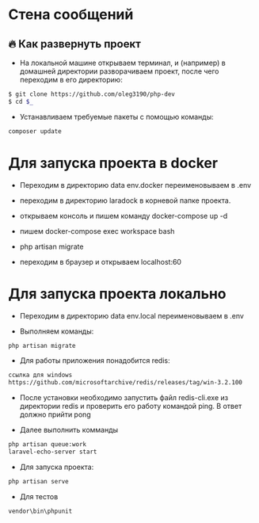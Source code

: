# Стена сообщений

## :fire: Как развернуть проект

- На локальной машине открываем терминал, и (например) в домашней директории разворачиваем проект, после чего переходим в его директорию:

```bash
$ git clone https://github.com/oleg3190/php-dev
$ cd $_
```

- Устанавливаем требуемые пакеты с помощью команды:

```bash
composer update
```

# Для запуска проекта в docker

- Переходим в директорию data env.docker переименовываем в .env

- переходим в директорию laradock в корневой папке проекта.

- открываем консоль и пишем команду docker-compose up -d

- пишем docker-compose exec workspace bash
- php artisan migrate
- переходим в браузер и открываем localhost:60

# Для запуска проекта локально

- Переходим в директорию data env.local переименовываем в .env

- Выполняем команды:

```bash
php artisan migrate
```

- Для работы приложения понадобится redis:

```bash
ссылка для windows
https://github.com/microsoftarchive/redis/releases/tag/win-3.2.100
```

- После установки необходимо запустить файл redis-cli.exe из директории redis и проверить его работу командой ping. В ответ должно прийти pong

- Далее выполнить комманды

```bash
php artisan queue:work
laravel-echo-server start
```

- Для запуска проекта:

```bash
php artisan serve
```

- Для тестов

```bash
vendor\bin\phpunit
```
